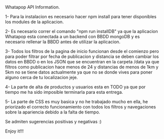 Whatapop API Information.

1- Para la instalacion es necesario hacer npm install para tener disponibles los modules de la aplicacion.

2- Es necesario correr el comando "npm run installDB" ya que la aplicacion Whatapop esta conectada a un backend con BBDD mongoDB y es necesario rellenar la BBDD antes de utilizar la aplicacion.

3- Todos los filtros de la pagina de inicio funcionan desde el comienzo pero para poder filtrar por fecha de publicacion y distancia se deben cambiar los datos en BBDD o en los JSON que se encuentran en la carpeta /data ya que filtros como publicacion hace menos de 24 y distancias de menos de 1km y 5km no se tiene datos actualmente ya que no se donde vives para poner alguno cerca de tu localizacion jeje.

4- La parte de alta de productos y usuarios esta en TODO ya que por tiempo me ha sido imposible terminarla para esta entrega.

5- La parte de CSS es muy basica y no he trabajado mucho en ella, he priorizado el correcto funcionamiento con todos los filtros y navegaciones sobre la apariencia debido a la falta de tiempo.

Se admiten sugerencias positivas y negativas :)

Enjoy it!!!
